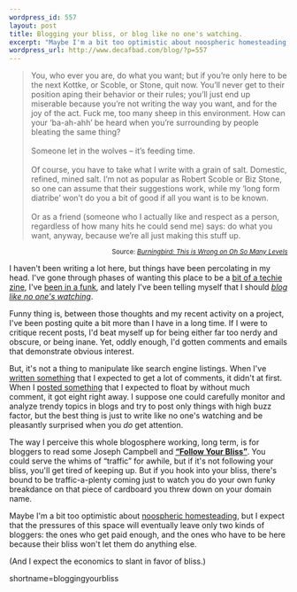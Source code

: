 ```yaml
--- 
wordpress_id: 557
layout: post
title: Blogging your bliss, or blog like no one's watching.
excerpt: "Maybe I'm a bit too optimistic about noospheric homesteading, but I expect that the pressures of this space will eventually leave only two kinds of bloggers: the ones who get paid enough, and the ones who have to be here because their bliss won't let them do anything else."
wordpress_url: http://www.decafbad.com/blog/?p=557
---
```

<blockquote>You, who ever you are, do what you want; but if you&#8217;re only here to be the next Kottke, or Scoble, or Stone, quit now. You&#8217;ll never get to their position aping their behavior or their rules; you&#8217;ll just end up miserable because you&#8217;re not writing the way you want, and for the joy of the act. Fuck me, too many sheep in this environment. How can your &#8216;ba-ah-ahh&#8217; be heard when you&#8217;re surrounding by people bleating the same thing?
<br /><br />
Someone let in the wolves &#8211; it&#8217;s feeding time.
<br /><br />
Of course, you have to take what I write with a grain of salt. Domestic, refined, mined salt. I&#8217;m not as popular as Robert Scoble or Biz Stone, so one can assume that their suggestions work, while my &#8216;long form diatribe&#8217; won&#8217;t do you a bit of good if all you want is to be known.
<br /><br />
 Or as a friend (someone who I actually like and respect as a person, regardless of how many hits he could send me) says: do what you want, anyway, because we&#8217;re all just making this stuff up.</blockquote>
<div align="right"><small>Source: <cite><a href="http://weblog.burningbird.net/archives/2004/09/19/this-is-wrong-on-oh-so-many-levels/">Burningbird: This is Wrong on Oh So Many Levels</a></cite></small></div>

I haven't been writing a lot here, but things have been percolating in my head.  I've gone through phases of wanting this place to be a [bit of a techie zine][transzine], I've [been in a funk][funk], and lately I've been telling myself that I should [*blog like no one's watching*][neverthink].

Funny thing is, between those thoughts and my recent activity on a project, I've been posting quite a bit more than I have in a long time.  If I were to critique recent posts, I'd beat myself up for being either far too nerdy and obscure, or being inane.  Yet, oddly enough, I'd gotten comments and emails that demonstrate obvious interest.

But, it's not a thing to manipulate like search engine listings.  When I've [written something][wishlist] that I expected to get a lot of comments, it didn't at first.  When I [posted something][restagg] that I expected to float by without much comment, it got eight right away.  I suppose one could carefully monitor and analyze trendy topics in blogs and try to post only things with high buzz factor, but the best thing is just to write like no one's watching and be pleasantly surprised when you *do* get attention.

The way I perceive this whole blogosphere working, long term, is for bloggers to read some Joseph Campbell and [**&#8220;Follow Your Bliss&#8221;**][bliss].  You could serve the whims of &#8220;traffic&#8221; for awhile, but if it's not following your bliss, you'll get tired of keeping up.  But if you hook into your bliss, there's bound to be traffic-a-plenty coming just to watch you do your own funky breakdance on that piece of cardboard you threw down on your domain name.

Maybe I'm a bit too optimistic about [noospheric homesteading][noosphere], but I expect that the pressures of this space will eventually leave only two kinds of bloggers: the ones who get paid enough, and the ones who have to be here because their bliss won't let them do anything else.

(And I expect the economics to slant in favor of bliss.)

[noosphere]: http://www.catb.org/~esr/writings/homesteading/homesteading/
[bliss]: http://www.jcf.org/bliss.php
[restagg]: http://www.decafbad.com/blog/2004/09/15/manipulating_aggregate_resources_in_a_rest_api
[wishlist]: http://www.decafbad.com/blog/2004/06/16/wishofthemonthclub1
[funk]: http://www.decafbad.com/blog/2004/07/14/dork_funk
[neverthink]: http://www.decafbad.com/blog/2004/08/29/blogging_without_thought
[transzine]: http://www.decafbad.com/blog/2004/05/25/i_was_a_preteen_transactor_author_wannabe_and_still_am
<!--more-->
shortname=bloggingyourbliss
